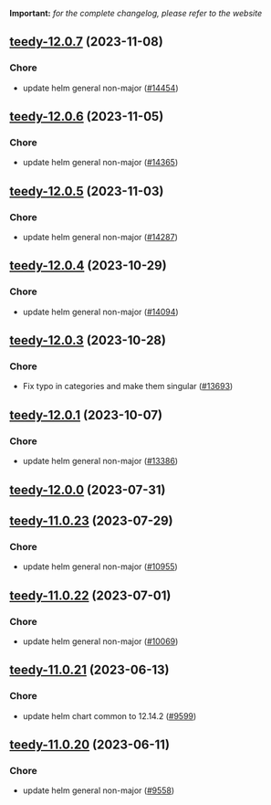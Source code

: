**Important:**
*for the complete changelog, please refer to the website*




## [teedy-12.0.7](https://github.com/truecharts/charts/compare/teedy-12.0.6...teedy-12.0.7) (2023-11-08)

### Chore

- update helm general non-major ([#14454](https://github.com/truecharts/charts/issues/14454))
  
  


## [teedy-12.0.6](https://github.com/truecharts/charts/compare/teedy-12.0.5...teedy-12.0.6) (2023-11-05)

### Chore

- update helm general non-major ([#14365](https://github.com/truecharts/charts/issues/14365))
  
  


## [teedy-12.0.5](https://github.com/truecharts/charts/compare/teedy-12.0.4...teedy-12.0.5) (2023-11-03)

### Chore

- update helm general non-major ([#14287](https://github.com/truecharts/charts/issues/14287))
  
  


## [teedy-12.0.4](https://github.com/truecharts/charts/compare/teedy-12.0.3...teedy-12.0.4) (2023-10-29)

### Chore

- update helm general non-major ([#14094](https://github.com/truecharts/charts/issues/14094))
  
  


## [teedy-12.0.3](https://github.com/truecharts/charts/compare/teedy-12.0.1...teedy-12.0.3) (2023-10-28)

### Chore

- Fix typo in categories and make them singular ([#13693](https://github.com/truecharts/charts/issues/13693))
  
  


## [teedy-12.0.1](https://github.com/truecharts/charts/compare/teedy-12.0.0...teedy-12.0.1) (2023-10-07)

### Chore

- update helm general non-major ([#13386](https://github.com/truecharts/charts/issues/13386))
  
  



## [teedy-12.0.0](https://github.com/truecharts/charts/compare/teedy-11.0.23...teedy-12.0.0) (2023-07-31)




## [teedy-11.0.23](https://github.com/truecharts/charts/compare/teedy-11.0.22...teedy-11.0.23) (2023-07-29)

### Chore

- update helm general non-major ([#10955](https://github.com/truecharts/charts/issues/10955))
  
  


## [teedy-11.0.22](https://github.com/truecharts/charts/compare/teedy-11.0.21...teedy-11.0.22) (2023-07-01)

### Chore

- update helm general non-major ([#10069](https://github.com/truecharts/charts/issues/10069))
  
  


## [teedy-11.0.21](https://github.com/truecharts/charts/compare/teedy-11.0.20...teedy-11.0.21) (2023-06-13)

### Chore

- update helm chart common to 12.14.2 ([#9599](https://github.com/truecharts/charts/issues/9599))
  
  


## [teedy-11.0.20](https://github.com/truecharts/charts/compare/teedy-11.0.19...teedy-11.0.20) (2023-06-11)

### Chore

- update helm general non-major ([#9558](https://github.com/truecharts/charts/issues/9558))
  
